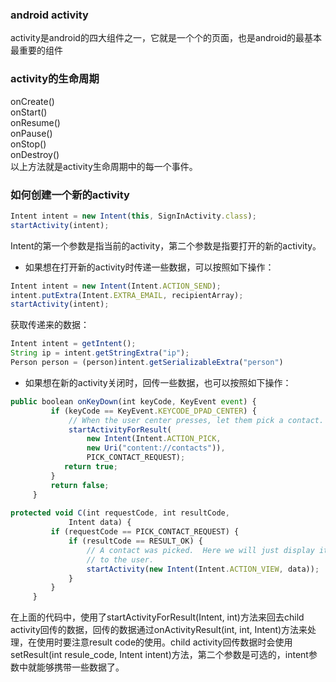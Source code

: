### android activity
activity是android的四大组件之一，它就是一个个的页面，也是android的最基本最重要的组件

### activity的生命周期
onCreate() <br/>
onStart() <br/>
onResume() <br/>
onPause() <br/>
onStop() <br/>
onDestroy() <br/>
以上方法就是activity生命周期中的每一个事件。
### 如何创建一个新的activity
```javascript
Intent intent = new Intent(this, SignInActivity.class);
startActivity(intent);
```
Intent的第一个参数是指当前的activity，第二个参数是指要打开的新的activity。<br/>
* 如果想在打开新的activity时传递一些数据，可以按照如下操作：
```javascript
Intent intent = new Intent(Intent.ACTION_SEND);
intent.putExtra(Intent.EXTRA_EMAIL, recipientArray);
startActivity(intent);
```
获取传递来的数据：
```javascript
Intent intent = getIntent();
String ip = intent.getStringExtra("ip");
Person person = (person)intent.getSerializableExtra("person")
```
* 如果想在新的activity关闭时，回传一些数据，也可以按照如下操作：
```javascript
public boolean onKeyDown(int keyCode, KeyEvent event) {
         if (keyCode == KeyEvent.KEYCODE_DPAD_CENTER) {
             // When the user center presses, let them pick a contact.
             startActivityForResult(
                 new Intent(Intent.ACTION_PICK,
                 new Uri("content://contacts")),
                 PICK_CONTACT_REQUEST);
            return true;
         }
         return false;
     }
     
protected void C(int requestCode, int resultCode,
             Intent data) {
         if (requestCode == PICK_CONTACT_REQUEST) {
             if (resultCode == RESULT_OK) {
                 // A contact was picked.  Here we will just display it
                 // to the user.
                 startActivity(new Intent(Intent.ACTION_VIEW, data));
             }
         }
     }
```
在上面的代码中，使用了startActivityForResult(Intent, int)方法来回去child activity回传的数据，回传的数据通过onActivityResult(int, int, Intent)方法来处理，在使用时要注意result code的使用。child activity回传数据时会使用setResult(int resule_code, Intent intent)方法，第二个参数是可选的，intent参数中就能够携带一些数据了。
